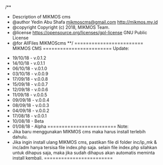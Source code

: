 /**
 * Description of MIKMOS cms
 * @author Yedin Abu Shafa mikmoscms@gmail.com <http://mikmos.my.id>
 * @copyright Copyright (c) 2018, MIKMOS Team.
 * @license https://opensource.org/licenses/gpl-license GNU Public License
 * @for AllFiles MIKMOScms
**/
========================
MIKMOS CMS
========================
Update:
- 19/10/18 - v.0.1.2
- 14/10/18 - v.0.1.1
- 06/10/18 - v.0.1.0
- 03/10/18 - v.0.0.9
- 17/09/18 - v.0.0.8
- 15/09/18 - v.0.0.7
- 12/09/18 - v.0.0.6
- 11/09/18 - v.0.0.5
- 09/09/18 - v.0.0.4
- 08/09/18 - v.0.0.3
- 04/09/18 - v.0.0.2
- 17/08/18 - v.0.0.1
- 10/08/18 - Beta
- 01/08/18 - Alpha
========================
Note:
- Jika baru menggunakan MIKMOS cms maka harus install terlebih dahulu.
- Jika ingin install ulang MIKMOS cms, pastikan file di folder inc/ip_mk & inc/adm hanya tersisa file index.php saja. 
  selain file index.php silahkan untuk dihapus saja, maka jika sudah dihapus akan automatis meminta install kembali.
========================